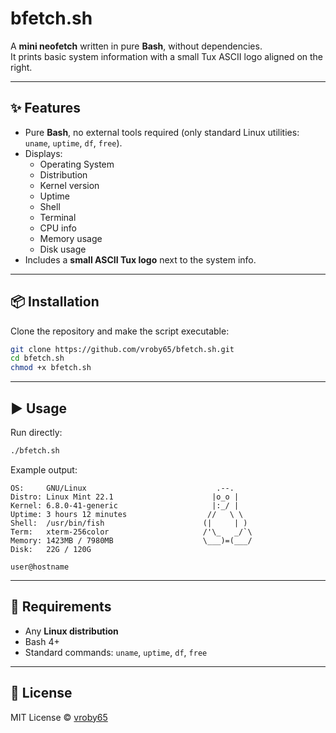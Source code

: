 # bfetch.sh

A **mini neofetch** written in pure **Bash**, without dependencies.  
It prints basic system information with a small Tux ASCII logo aligned on the right. 

---

## ✨ Features

- Pure **Bash**, no external tools required (only standard Linux utilities: `uname`, `uptime`, `df`, `free`).
- Displays:
  - Operating System
  - Distribution
  - Kernel version
  - Uptime
  - Shell
  - Terminal
  - CPU info
  - Memory usage
  - Disk usage
- Includes a **small ASCII Tux logo** next to the system info.

---

## 📦 Installation

Clone the repository and make the script executable:

```bash
git clone https://github.com/vroby65/bfetch.sh.git
cd bfetch.sh
chmod +x bfetch.sh
```

---

## ▶️ Usage

Run directly:

```bash
./bfetch.sh
```

Example output:

```
OS:     GNU/Linux                             .--.   
Distro: Linux Mint 22.1                      |o_o |  
Kernel: 6.8.0-41-generic                     |:_/ |  
Uptime: 3 hours 12 minutes                  //   \ \ 
Shell:  /usr/bin/fish                      (|     | )
Term:   xterm-256color                     /'\_   _/`\
Memory: 1423MB / 7980MB                    \___)=(___/
Disk:   22G / 120G

user@hostname
```

---

## 🐧 Requirements

* Any **Linux distribution**
* Bash 4+
* Standard commands: `uname`, `uptime`, `df`, `free`

---

## 📜 License

MIT License © [vroby65](https://github.com/vroby65)
